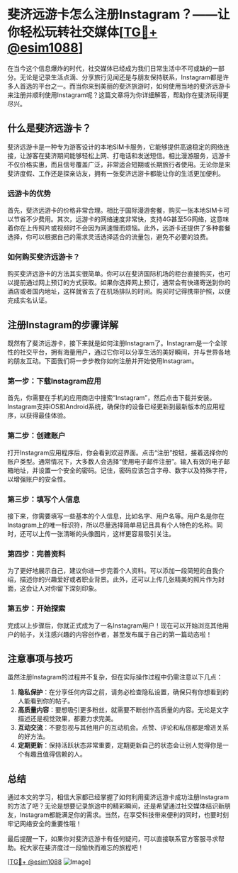 # 斐济远游卡怎么注册Instagram？——让你轻松玩转社交媒体[[TG💪+ @esim1088](https://t.me/s/esim1088)]

在当今这个信息爆炸的时代，社交媒体已经成为我们日常生活中不可或缺的一部分。无论是记录生活点滴、分享旅行见闻还是与朋友保持联系，Instagram都是许多人首选的平台之一。而当你来到美丽的斐济旅游时，如何使用当地的斐济远游卡来注册并顺利使用Instagram呢？这篇文章将为你详细解答，帮助你在斐济玩得更尽兴。

## 什么是斐济远游卡？

斐济远游卡是一种专为游客设计的本地SIM卡服务，它能够提供高速稳定的网络连接，让游客在斐济期间能够轻松上网、打电话和发送短信。相比漫游服务，远游卡不仅价格实惠，而且信号覆盖广泛，非常适合短期或长期旅行者使用。无论你是来斐济度假、工作还是探亲访友，拥有一张斐济远游卡都能让你的生活更加便利。

### 远游卡的优势

首先，斐济远游卡的价格非常合理。相比于国际漫游套餐，购买一张本地SIM卡可以节省不少费用。其次，远游卡的网络速度非常快，支持4G甚至5G网络，这意味着你在上传照片或视频时不会因为网速慢而烦恼。此外，远游卡还提供了多种套餐选择，你可以根据自己的需求灵活选择适合的流量包，避免不必要的浪费。

### 如何购买斐济远游卡？

购买斐济远游卡的方法其实很简单。你可以在斐济国际机场的柜台直接购买，也可以提前通过网上预订的方式获取。如果你选择网上预订，通常会有快递寄送到你的酒店或者国内地址，这样就省去了在机场排队的时间。购买时记得携带护照，以便完成实名认证。

## 注册Instagram的步骤详解

既然有了斐济远游卡，接下来就是如何注册Instagram了。Instagram是一个全球性的社交平台，拥有海量用户，通过它你可以分享生活的美好瞬间，并与世界各地的朋友互动。下面我们将一步步教你如何注册并开始使用Instagram。

### 第一步：下载Instagram应用

首先，你需要在手机的应用商店中搜索“Instagram”，然后点击下载并安装。Instagram支持iOS和Android系统，确保你的设备已经更新到最新版本的应用程序，以获得最佳体验。

### 第二步：创建账户

打开Instagram应用程序后，你会看到欢迎界面。点击“注册”按钮，接着选择你的账户类型。通常情况下，大多数人会选择“使用电子邮件注册”。输入有效的电子邮箱地址，并设置一个安全的密码。记住，密码应该包含字母、数字以及特殊字符，以增强账户的安全性。

### 第三步：填写个人信息

接下来，你需要填写一些基本的个人信息，比如名字、用户名等。用户名是你在Instagram上的唯一标识符，所以尽量选择简单易记且具有个人特色的名称。同时，还可以上传一张清晰的头像图片，这样更容易吸引关注。

### 第四步：完善资料

为了更好地展示自己，建议你进一步完善个人资料。可以添加一段简短的自我介绍，描述你的兴趣爱好或者职业背景。此外，还可以上传几张精美的照片作为封面，这会让人对你留下深刻印象。

### 第五步：开始探索

完成以上步骤后，你就正式成为了一名Instagram用户！现在可以开始浏览其他用户的帖子，关注感兴趣的内容创作者，甚至发布属于自己的第一篇动态啦！

## 注意事项与技巧

虽然注册Instagram的过程并不复杂，但在实际操作过程中仍需注意以下几点：

1. **隐私保护**：在分享任何内容之前，请务必检查隐私设置，确保只有你想看到的人能看到你的帖子。
2. **高质量内容**：要想吸引更多粉丝，就需要不断创作高质量的内容。无论是文字描述还是视觉效果，都要力求完美。
3. **互动交流**：不要忽视与其他用户的互动机会。点赞、评论和私信都是增进关系的好方法。
4. **定期更新**：保持活跃状态非常重要，定期更新自己的状态会让别人觉得你是一个有趣且值得信赖的人。

## 总结

通过本文的学习，相信大家都已经掌握了如何利用斐济远游卡成功注册Instagram的方法了吧？无论是想要记录旅途中的精彩瞬间，还是希望通过社交媒体结识新朋友，Instagram都能满足你的需求。当然，在享受科技带来便利的同时，也要时刻牢记网络安全的重要性哦！

最后提醒一下，如果你对斐济远游卡有任何疑问，可以直接联系官方客服寻求帮助。祝大家在斐济度过一段愉快而难忘的旅程吧！

[[TG💪+ @esim1088](https://t.me/s/esim1088) ![Image](https://i.postimg.cc/4NQfJmqS/Snipaste-2025-05-13-00-14-12.png)]